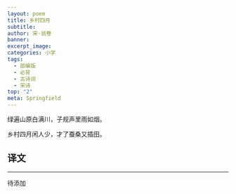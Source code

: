 ```yaml
---
layout: poem
title: 乡村四月
subtitle: 
author: 宋·翁卷
banner: 
excerpt_image: 
categories: 小学
tags:
  - 部编版
  - 必背
  - 古诗词
  - 宋诗
top: "2"
meta: Springfield
---
```


绿遍山原白满川，子规声里雨如烟。

乡村四月闲人少，才了蚕桑又插田。


## 译文

---

待添加